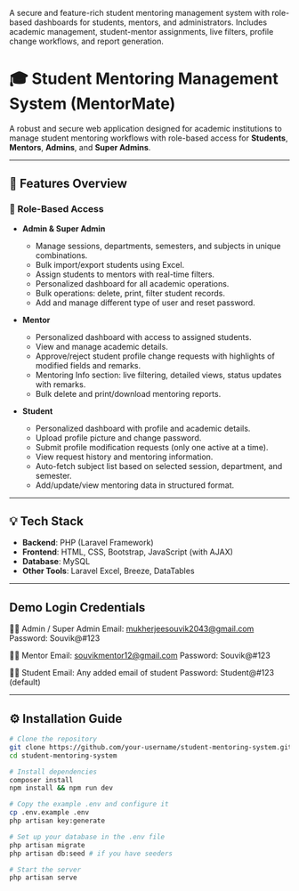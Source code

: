 A secure and feature-rich student mentoring management system with role-based dashboards for students, mentors, and administrators. Includes academic management, student-mentor assignments, live filters, profile change workflows, and report generation.

# 🎓 Student Mentoring Management System (MentorMate)

A robust and secure web application designed for academic institutions to manage student mentoring workflows with role-based access for **Students**, **Mentors**, **Admins**, and **Super Admins**.

---

## 🚀 Features Overview

### 🔐 Role-Based Access
- **Admin & Super Admin**
  - Manage sessions, departments, semesters, and subjects in unique combinations.
  - Bulk import/export students using Excel.
  - Assign students to mentors with real-time filters.
  - Personalized dashboard for all academic operations.
  - Bulk operations: delete, print, filter student records.
  - Add and manage different type of user and reset password.

- **Mentor**
  - Personalized dashboard with access to assigned students.
  - View and manage academic details.
  - Approve/reject student profile change requests with highlights of modified fields and remarks.
  - Mentoring Info section: live filtering, detailed views, status updates with remarks.
  - Bulk delete and print/download mentoring reports.

- **Student**
  - Personalized dashboard with profile and academic details.
  - Upload profile picture and change password.
  - Submit profile modification requests (only one active at a time).
  - View request history and mentoring information.
  - Auto-fetch subject list based on selected session, department, and semester.
  - Add/update/view mentoring data in structured format.

---

## 💡 Tech Stack

- **Backend**: PHP (Laravel Framework)
- **Frontend**: HTML, CSS, Bootstrap, JavaScript (with AJAX)
- **Database**: MySQL
- **Other Tools**: Laravel Excel, Breeze, DataTables

---

## Demo Login Credentials

👨‍💼 Admin / Super Admin
Email: mukherjeesouvik2043@gmail.com
Password: Souvik@#123

👨‍🏫 Mentor
Email: souvikmentor12@gmail.com
Password: Souvik@#123

👨‍🎓 Student
Email: Any added email of student
Password: Student@#123 (default)


---

## ⚙️ Installation Guide

```bash
# Clone the repository
git clone https://github.com/your-username/student-mentoring-system.git
cd student-mentoring-system

# Install dependencies
composer install
npm install && npm run dev

# Copy the example .env and configure it
cp .env.example .env
php artisan key:generate

# Set up your database in the .env file
php artisan migrate
php artisan db:seed # if you have seeders

# Start the server
php artisan serve
